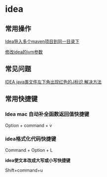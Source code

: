 # **idea**

## **常用操作**

[Idea导入多个maven项目到同一目录下](https://blog.csdn.net/lijinzhou2017/article/details/82759786)

[修改idea的jvm参数](https://blog.csdn.net/high2011/article/details/72822020)

## **常见问题**

[IDEA java类文件左下角出现红色的J标识,解决方法](https://blog.csdn.net/jielinku29/article/details/79678467)

## **常用快捷键**

### **Idea mac 自动补全函数返回值快捷键**

Option + command + v

### **idea格式化代码快捷键**

Command + Option + L

**idea使文本改成大写或小写快捷键**

Shift+command+u